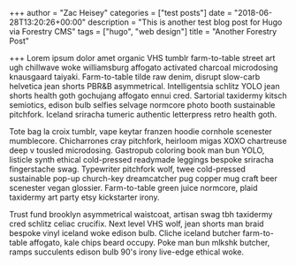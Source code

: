 +++
author = "Zac Heisey"
categories = ["test posts"]
date = "2018-06-28T13:20:26+00:00"
description = "This is another test blog post for Hugo via Forestry CMS"
tags = ["hugo", "web design"]
title = "Another Forestry Post"

+++
Lorem ipsum dolor amet organic VHS tumblr farm-to-table street art ugh chillwave woke williamsburg affogato activated charcoal microdosing knausgaard taiyaki. Farm-to-table tilde raw denim, disrupt slow-carb helvetica jean shorts PBR&B asymmetrical. Intelligentsia schlitz YOLO jean shorts health goth gochujang affogato ennui cred. Sartorial taxidermy kitsch semiotics, edison bulb selfies selvage normcore photo booth sustainable pitchfork. Iceland sriracha tumeric authentic letterpress retro health goth.

Tote bag la croix tumblr, vape keytar franzen hoodie cornhole scenester mumblecore. Chicharrones cray pitchfork, heirloom migas XOXO chartreuse deep v tousled microdosing. Gastropub coloring book man bun YOLO, listicle synth ethical cold-pressed readymade leggings bespoke sriracha fingerstache swag. Typewriter pitchfork wolf, twee cold-pressed sustainable pop-up church-key dreamcatcher pug copper mug craft beer scenester vegan glossier. Farm-to-table green juice normcore, plaid taxidermy art party etsy kickstarter irony.

Trust fund brooklyn asymmetrical waistcoat, artisan swag tbh taxidermy cred schlitz celiac crucifix. Next level VHS wolf, jean shorts man braid bespoke vinyl iceland woke edison bulb. Cliche iceland butcher farm-to-table affogato, kale chips beard occupy. Poke man bun mlkshk butcher, ramps succulents edison bulb 90's irony live-edge ethical woke.